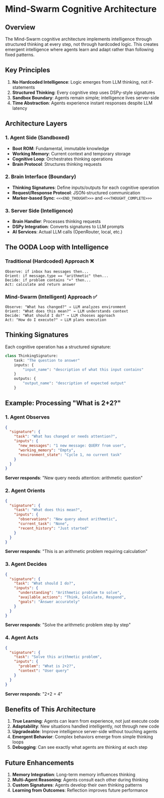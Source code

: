 # Mind-Swarm Cognitive Architecture

## Overview

The Mind-Swarm cognitive architecture implements intelligence through structured thinking at every step, not through hardcoded logic. This creates emergent intelligence where agents learn and adapt rather than following fixed patterns.

## Key Principles

1. **No Hardcoded Intelligence**: Logic emerges from LLM thinking, not if-statements
2. **Structured Thinking**: Every cognitive step uses DSPy-style signatures
3. **Sandbox Boundary**: Agents remain simple; intelligence lives server-side
4. **Time Abstraction**: Agents experience instant responses despite LLM latency

## Architecture Layers

### 1. Agent Side (Sandboxed)
- **Boot ROM**: Fundamental, immutable knowledge
- **Working Memory**: Current context and temporary storage
- **Cognitive Loop**: Orchestrates thinking operations
- **Brain Protocol**: Structures thinking requests

### 2. Brain Interface (Boundary)
- **Thinking Signatures**: Define inputs/outputs for each cognitive operation
- **Request/Response Protocol**: JSON-structured communication
- **Marker-based Sync**: `<<<END_THOUGHT>>>` and `<<<THOUGHT_COMPLETE>>>`

### 3. Server Side (Intelligence)
- **Brain Handler**: Processes thinking requests
- **DSPy Integration**: Converts signatures to LLM prompts
- **AI Services**: Actual LLM calls (OpenRouter, local, etc.)

## The OODA Loop with Intelligence

### Traditional (Hardcoded) Approach ❌
```
Observe: if inbox has messages then...
Orient: if message.type == "arithmetic" then...
Decide: if problem contains "+" then...
Act: calculate and return answer
```

### Mind-Swarm (Intelligent) Approach ✅
```
Observe: "What has changed?" → LLM analyzes environment
Orient: "What does this mean?" → LLM understands context
Decide: "What should I do?" → LLM chooses approach
Act: "How do I execute?" → LLM plans execution
```

## Thinking Signatures

Each cognitive operation has a structured signature:

```python
class ThinkingSignature:
    task: "The question to answer"
    inputs: {
        "input_name": "description of what this input contains"
    }
    outputs: {
        "output_name": "description of expected output"
    }
```

## Example: Processing "What is 2+2?"

### 1. Agent Observes
```json
{
  "signature": {
    "task": "What has changed or needs attention?",
    "inputs": {
      "new_messages": "1 new message: QUERY from user",
      "working_memory": "Empty",
      "environment_state": "Cycle 1, no current task"
    }
  }
}
```

**Server responds**: "New query needs attention: arithmetic question"

### 2. Agent Orients
```json
{
  "signature": {
    "task": "What does this mean?",
    "inputs": {
      "observations": "New query about arithmetic",
      "current_task": "None",
      "recent_history": "Just started"
    }
  }
}
```

**Server responds**: "This is an arithmetic problem requiring calculation"

### 3. Agent Decides
```json
{
  "signature": {
    "task": "What should I do?",
    "inputs": {
      "understanding": "Arithmetic problem to solve",
      "available_actions": "Think, Calculate, Respond",
      "goals": "Answer accurately"
    }
  }
}
```

**Server responds**: "Solve the arithmetic problem step by step"

### 4. Agent Acts
```json
{
  "signature": {
    "task": "Solve this arithmetic problem",
    "inputs": {
      "problem": "What is 2+2?",
      "context": "User query"
    }
  }
}
```

**Server responds**: "2+2 = 4"

## Benefits of This Architecture

1. **True Learning**: Agents can learn from experience, not just execute code
2. **Adaptability**: New situations handled intelligently, not through new code
3. **Upgradeable**: Improve intelligence server-side without touching agents
4. **Emergent Behavior**: Complex behaviors emerge from simple thinking loops
5. **Debugging**: Can see exactly what agents are thinking at each step

## Future Enhancements

1. **Memory Integration**: Long-term memory influences thinking
2. **Multi-Agent Reasoning**: Agents consult each other during thinking
3. **Custom Signatures**: Agents develop their own thinking patterns
4. **Learning from Outcomes**: Reflection improves future performance